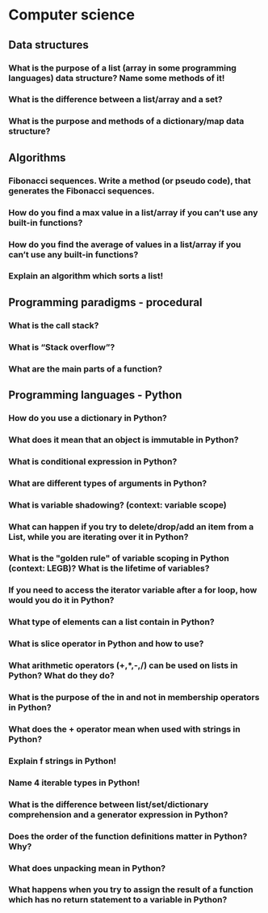 # Computer science

## Data structures

### What is the purpose of a list (array in some programming languages) data structure? Name some methods of it!
### What is the difference between a list/array and a set?
### What is the purpose and methods of a dictionary/map data structure?

## Algorithms

### Fibonacci sequences. Write a method (or pseudo code), that generates the Fibonacci sequences.
### How do you find a max value in a list/array if you can’t use any built-in functions?
### How do you find the average of values in a list/array if you can’t use any built-in functions?
### Explain an algorithm which sorts a list!

## Programming paradigms - procedural

### What is the call stack?
### What is “Stack overflow”?
### What are the main parts of a function?

## Programming languages - Python

### How do you use a dictionary in Python?
### What does it mean that an object is immutable in Python?
### What is conditional expression in Python?
### What are different types of arguments in Python?
### What is variable shadowing? (context: variable scope)
### What can happen if you try to delete/drop/add an item from a List, while you are iterating over it in Python?
### What is the "golden rule" of variable scoping in Python (context: LEGB)? What is the lifetime of variables?
### If you need to access the iterator variable after a for loop, how would you do it in Python?
### What type of elements can a list contain in Python?
### What is slice operator in Python and how to use?
### What arithmetic operators (+,*,-,/) can be used on lists in Python? What do they do?
### What is the purpose of the in and not in membership operators in Python?
### What does the + operator mean when used with strings in Python?
### Explain f strings in Python!
### Name 4 iterable types in Python!
### What is the difference between list/set/dictionary comprehension and a generator expression in Python?
### Does the order of the function definitions matter in Python? Why?
### What does unpacking mean in Python?
### What happens when you try to assign the result of a function which has no return statement to a variable in Python?